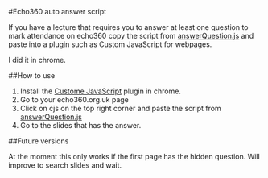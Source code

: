 #Echo360 auto answer script

If you have a lecture that requires you to answer at least one question to mark attendance on echo360 copy the script from [answerQuestion.js](https://raw.githubusercontent.com/zaidqureshi2/echo360-script/master/answerQuestion.js) and paste into a plugin such as Custom JavaScript for webpages.

I did it in chrome.

##How to use

1. Install the [Custome JavaScript](https://chrome.google.com/webstore/detail/custom-javascript-for-web/poakhlngfciodnhlhhgnaaelnpjljija?hl=en) plugin in chrome. 
2. Go to your echo360.org.uk page
3. Click on cjs on the top right corner and paste the script from [answerQuestion.js](https://raw.githubusercontent.com/zaidqureshi2/echo360-script/master/answerQuestion.js)
4. Go to the slides that has the answer.

##Future versions

At the moment this only works if the first page has the hidden question. Will improve to search slides and wait. 
